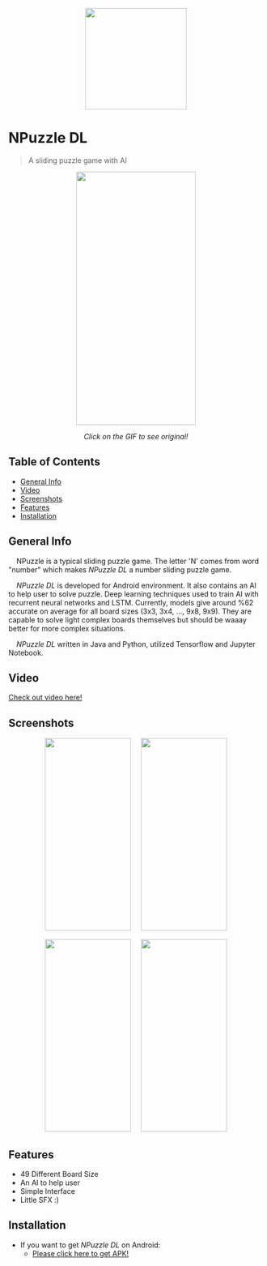 <p align="center">
  <img width="200" height="200" src="https://i.imgur.com/VOIqPTP.png">
</p>

# NPuzzle DL
> A sliding puzzle game with AI

[<p align="center"><img src="https://media.giphy.com/media/XfDTe1RSPJ9vG2rZL8/giphy.gif" width="236" height="500" /></p>](https://youtu.be/Kx71ggaewSE)
<p align="center"> <i>Click on the GIF to see original!</i> </p>

## Table of Contents
* [General Info](#general-info)
* [Video](#video)
* [Screenshots](#screenshots)
* [Features](#features)
* [Installation](#installation)

## General Info
&nbsp;&nbsp;&nbsp;&nbsp;NPuzzle is a typical sliding puzzle game. The letter 'N' comes from word "number" which makes *NPuzzle DL* a number sliding puzzle game.

&nbsp;&nbsp;&nbsp;&nbsp;*NPuzzle DL* is developed for Android environment. It also contains an AI to help user to solve puzzle. Deep learning techniques used to train AI with recurrent neural networks and LSTM. Currently, models give around %62 accurate on average for all board sizes (3x3, 3x4, ..., 9x8, 9x9). They are capable to solve light complex boards themselves but should be waaay better for more complex situations.

&nbsp;&nbsp;&nbsp;&nbsp;*NPuzzle DL* written in Java and Python, utilized Tensorflow and Jupyter Notebook.

## Video
[Check out video here!](https://youtu.be/Kx71ggaewSE)

## Screenshots
<p align="center"><img src="https://i.imgur.com/vz9Dw0q.jpg" width="170" height="380" />&nbsp;&nbsp;&nbsp;&nbsp;&nbsp;<img src="https://i.imgur.com/DwhgYLW.jpg" width="170" height="380" /></p>
<p align="center"><img src="https://i.imgur.com/yX1nNBw.jpg" width="170" height="380" />&nbsp;&nbsp;&nbsp;&nbsp;&nbsp;<img src="https://i.imgur.com/rMfETUv.jpg" width="170" height="380" /></p>

## Features
* 49 Different Board Size
* An AI to help user
* Simple Interface
* Little SFX :)


## Installation
* If you want to get *NPuzzle DL* on Android:
  * [Please click here to get APK!](https://github.com/repelliuss/NPuzzle-DL/releases/latest)
